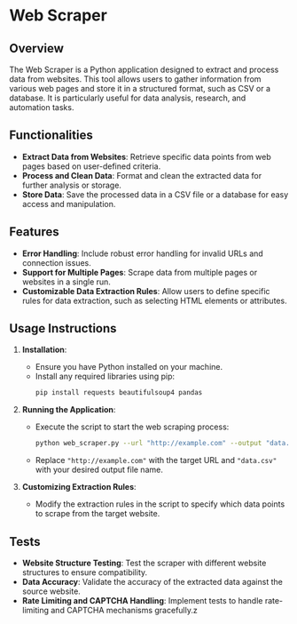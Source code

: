 # Web Scraper

## **Overview**
The Web Scraper is a Python application designed to extract and process data from websites. This tool allows users to gather information from various web pages and store it in a structured format, such as CSV or a database. It is particularly useful for data analysis, research, and automation tasks.

## **Functionalities**
- **Extract Data from Websites**: Retrieve specific data points from web pages based on user-defined criteria.
- **Process and Clean Data**: Format and clean the extracted data for further analysis or storage.
- **Store Data**: Save the processed data in a CSV file or a database for easy access and manipulation.

## **Features**
- **Error Handling**: Include robust error handling for invalid URLs and connection issues.
- **Support for Multiple Pages**: Scrape data from multiple pages or websites in a single run.
- **Customizable Data Extraction Rules**: Allow users to define specific rules for data extraction, such as selecting HTML elements or attributes.

## **Usage Instructions**
1. **Installation**:
   - Ensure you have Python installed on your machine.
   - Install any required libraries using pip:
     ```bash
     pip install requests beautifulsoup4 pandas
     ```

2. **Running the Application**:
   - Execute the script to start the web scraping process:
     ```bash
     python web_scraper.py --url "http://example.com" --output "data.csv"
     ```
   - Replace `"http://example.com"` with the target URL and `"data.csv"` with your desired output file name.

3. **Customizing Extraction Rules**:
   - Modify the extraction rules in the script to specify which data points to scrape from the target website.

## **Tests**
- **Website Structure Testing**: Test the scraper with different website structures to ensure compatibility.
- **Data Accuracy**: Validate the accuracy of the extracted data against the source website.
- **Rate Limiting and CAPTCHA Handling**: Implement tests to handle rate-limiting and CAPTCHA mechanisms gracefully.z

